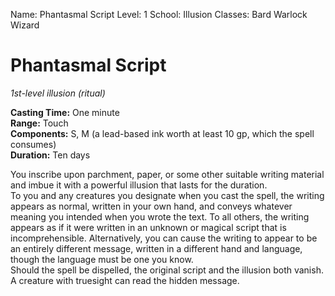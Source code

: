 Name: Phantasmal Script
Level: 1
School: Illusion
Classes: Bard
         Warlock
         Wizard

# Phantasmal Script 
_1st-level illusion (ritual)_ 

**Casting Time:** One minute    
**Range:** Touch    
**Components:** S, M (a lead-based ink worth at least 10 gp, which the spell consumes)   
**Duration:** Ten days 

You inscribe upon parchment, paper, or some other suitable writing material and imbue it with a powerful illusion that lasts for the duration.    
To you and any creatures you designate when you cast the spell, the writing appears as normal, written in your own hand, and conveys whatever meaning you intended when you wrote the text. To all others, the writing appears as if it were written in an unknown or magical script that is incomprehensible. Alternatively, you can cause the writing to appear to be an entirely different message, written in a different hand and language, though the language must be one you know.    
Should the spell be dispelled, the original script and the illusion both vanish.    
A creature with truesight can read the hidden message. 
